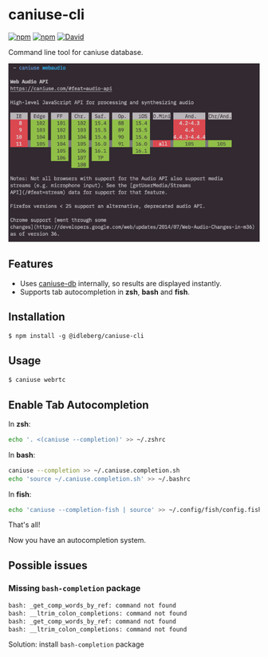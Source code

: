 # caniuse-cli

[![npm](https://flat.badgen.net/npm/license/@idleberg/caniuse-cli)](https://www.npmjs.org/package/@idleberg/caniuse-cli)
[![npm](https://flat.badgen.net/npm/v/@idleberg/caniuse-cli)](https://www.npmjs.org/package/@idleberg/caniuse-cli)
[![David](https://flat.badgen.net/david/dep/idleberg/caniuse-cli)](https://david-dm.org/idleberg/caniuse-cli)

Command line tool for caniuse database.

![caniuse-cli screenshot](https://github.com/idleberg/caniuse-cli/raw/master/screenshot.png?raw=true)

## Features

* Uses [caniuse-db](https://github.com/Fyrd/caniuse) internally, so results are displayed instantly.
* Supports tab autocompletion in **zsh**, **bash** and **fish**.

## Installation

```
$ npm install -g @idleberg/caniuse-cli
```

## Usage

```bash
$ caniuse webrtc
```
## Enable Tab Autocompletion

In **zsh**:

```bash
echo '. <(caniuse --completion)' >> ~/.zshrc
```

In **bash**:

```bash
caniuse --completion >> ~/.caniuse.completion.sh
echo 'source ~/.caniuse.completion.sh' >> ~/.bashrc
```

In **fish**:

```bash
echo 'caniuse --completion-fish | source' >> ~/.config/fish/config.fish
```

That's all!

Now you have an autocompletion system. 

## Possible issues

### Missing `bash-completion` package
```
bash: _get_comp_words_by_ref: command not found
bash: __ltrim_colon_completions: command not found
bash: _get_comp_words_by_ref: command not found
bash: __ltrim_colon_completions: command not found
```

Solution: install `bash-completion` package

